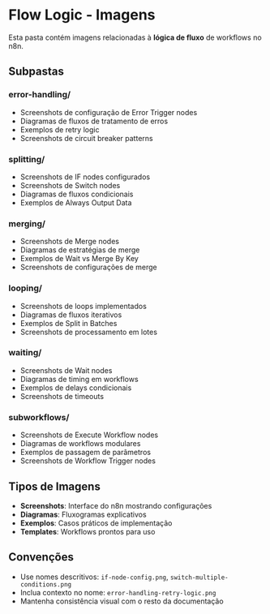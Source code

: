 # Flow Logic - Imagens

Esta pasta contém imagens relacionadas à **lógica de fluxo** de workflows no n8n.

## Subpastas

### error-handling/

- Screenshots de configuração de Error Trigger nodes
- Diagramas de fluxos de tratamento de erros
- Exemplos de retry logic
- Screenshots de circuit breaker patterns

### splitting/

- Screenshots de IF nodes configurados
- Screenshots de Switch nodes
- Diagramas de fluxos condicionais
- Exemplos de Always Output Data

### merging/

- Screenshots de Merge nodes
- Diagramas de estratégias de merge
- Exemplos de Wait vs Merge By Key
- Screenshots de configurações de merge

### looping/

- Screenshots de loops implementados
- Diagramas de fluxos iterativos
- Exemplos de Split in Batches
- Screenshots de processamento em lotes

### waiting/

- Screenshots de Wait nodes
- Diagramas de timing em workflows
- Exemplos de delays condicionais
- Screenshots de timeouts

### subworkflows/

- Screenshots de Execute Workflow nodes
- Diagramas de workflows modulares
- Exemplos de passagem de parâmetros
- Screenshots de Workflow Trigger nodes

## Tipos de Imagens

- **Screenshots**: Interface do n8n mostrando configurações
- **Diagramas**: Fluxogramas explicativos
- **Exemplos**: Casos práticos de implementação
- **Templates**: Workflows prontos para uso

## Convenções

- Use nomes descritivos: `if-node-config.png`, `switch-multiple-conditions.png`
- Inclua contexto no nome: `error-handling-retry-logic.png`
- Mantenha consistência visual com o resto da documentação
